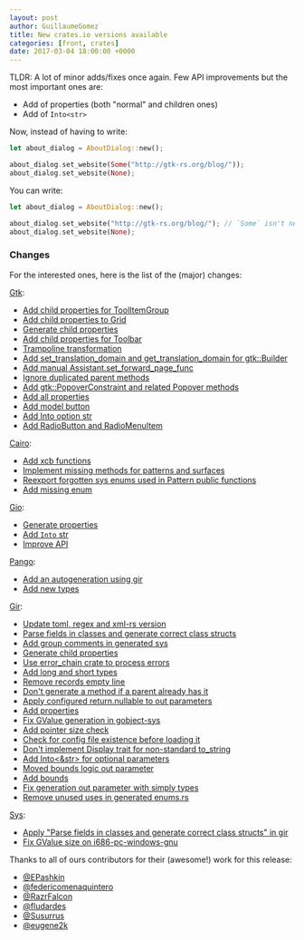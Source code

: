 ```yaml
---
layout: post
author: GuillaumeGomez
title: New crates.io versions available
categories: [front, crates]
date: 2017-03-04 18:00:00 +0000
---
```


TLDR: A lot of minor adds/fixes once again. Few API improvements but the most important ones are:

 * Add of properties (both "normal" and children ones)
 * Add of `Into<str>`

Now, instead of having to write:

```rust
let about_dialog = AboutDialog::new();

about_dialog.set_website(Some("http://gtk-rs.org/blog/"));
about_dialog.set_website(None);
```

You can write:

```rust
let about_dialog = AboutDialog::new();

about_dialog.set_website("http://gtk-rs.org/blog/"); // `Some` isn't need anymore
about_dialog.set_website(None);
```

### Changes

For the interested ones, here is the list of the (major) changes:

[Gtk](https://github.com/gtk-rs/gtk):

 * [Add child properties for ToolItemGroup](https://github.com/gtk-rs/gtk/pull/394)
 * [Add child properties to Grid](https://github.com/gtk-rs/gtk/pull/395)
 * [Generate child properties](https://github.com/gtk-rs/gtk/pull/416)
 * [Add child properties for Toolbar](https://github.com/gtk-rs/gtk/pull/399)
 * [Trampoline transformation](https://github.com/gtk-rs/gtk/pull/400)
 * [Add set_translation_domain and get_translation_domain for gtk::Builder](https://github.com/gtk-rs/gtk/pull/414)
 * [Add manual Assistant.set_forward_page_func](https://github.com/gtk-rs/gtk/pull/419)
 * [Ignore duplicated parent methods](https://github.com/gtk-rs/gtk/pull/425)
 * [Add gtk::PopoverConstraint and related Popover methods](https://github.com/gtk-rs/gtk/pull/427)
 * [Add all properties](https://github.com/gtk-rs/gtk/pull/428)
 * [Add model button](https://github.com/gtk-rs/gtk/pull/433)
 * [Add Into option str](https://github.com/gtk-rs/gtk/pull/447)
 * [Add RadioButton and RadioMenuItem](https://github.com/gtk-rs/gtk/pull/452)

[Cairo](https://github.com/gtk-rs/cairo):

 * [Add xcb functions](https://github.com/gtk-rs/cairo/pull/102)
 * [Implement missing methods for patterns and surfaces](https://github.com/gtk-rs/cairo/pull/103)
 * [Reexport forgotten sys enums used in Pattern public functions](https://github.com/gtk-rs/cairo/pull/106)
 * [Add missing enum](https://github.com/gtk-rs/cairo/pull/107)

[Gio](https://github.com/gtk-rs/gio):

 * [Generate properties](https://github.com/gtk-rs/gio/pull/13)
 * [Add `Into` str](https://github.com/gtk-rs/gio/pull/14)
 * [Improve API](https://github.com/gtk-rs/gio/pull/15)

[Pango](https://github.com/gtk-rs/pango):

 * [Add an autogeneration using gir](https://github.com/gtk-rs/pango/pull/54)
 * [Add new types](https://github.com/gtk-rs/pango/pull/55)

[Gir](https://github.com/gtk-rs/gir):

 * [Update toml, regex and xml-rs version](https://github.com/gtk-rs/gir/pull/320)
 * [Parse fields in classes and generate correct class structs](https://github.com/gtk-rs/gir/pull/297)
 * [Add group comments in generated sys](https://github.com/gtk-rs/gir/pull/298)
 * [Generate child properties](https://github.com/gtk-rs/gir/pull/299)
 * [Use error_chain crate to process errors](https://github.com/gtk-rs/gir/pull/300)
 * [Add long and short types](https://github.com/gtk-rs/gir/pull/302)
 * [Remove records empty line](https://github.com/gtk-rs/gir/pull/303)
 * [Don't generate a method if a parent already has it](https://github.com/gtk-rs/gir/pull/305)
 * [Apply configured return.nullable to out parameters](https://github.com/gtk-rs/gir/pull/307)
 * [Add properties](https://github.com/gtk-rs/gir/pull/308)
 * [Fix GValue generation in gobject-sys](https://github.com/gtk-rs/gir/pull/310)
 * [Add pointer size check](https://github.com/gtk-rs/gir/pull/311)
 * [Check for config file existence before loading it](https://github.com/gtk-rs/gir/pull/312)
 * [Don't implement Display trait for non-standard to_string](https://github.com/gtk-rs/gir/pull/313)
 * [Add Into<&str> for optional parameters](https://github.com/gtk-rs/gir/pull/314)
 * [Moved bounds logic out parameter](https://github.com/gtk-rs/gir/pull/316)
 * [Add bounds](https://github.com/gtk-rs/gir/pull/317)
 * [Fix generation out parameter with simply types](https://github.com/gtk-rs/gir/pull/318)
 * [Remove unused uses in generated enums.rs](https://github.com/gtk-rs/gir/pull/319)

[Sys](https://github.com/gtk-rs/sys):

 * [Apply "Parse fields in classes and generate correct class structs" in gir](https://github.com/gtk-rs/sys/pull/35)
 * [Fix GValue size on i686-pc-windows-gnu](https://github.com/gtk-rs/sys/pull/38)


Thanks to all of ours contributors for their (awesome!) work for this release:

 * [@EPashkin](https://github.com/EPashkin)
 * [@federicomenaquintero](https://github.com/federicomenaquintero)
 * [@RazrFalcon](https://github.com/RazrFalcon)
 * [@fludardes](https://github.com/fludardes)
 * [@Susurrus](https://github.com/Susurrus)
 * [@eugene2k](https://github.com/eugene2k)
